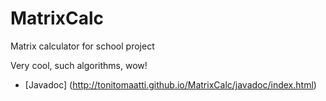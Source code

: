 # MatrixCalc
Matrix calculator for school project

Very cool, such algorithms, wow!

* [Javadoc] (http://tonitomaatti.github.io/MatrixCalc/javadoc/index.html)
